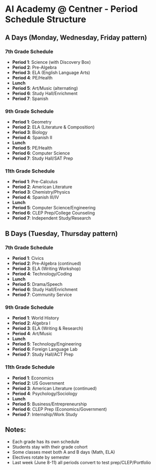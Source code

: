 # AI Academy @ Centner - Period Schedule Structure

## A Days (Monday, Wednesday, Friday pattern)

### 7th Grade Schedule
- **Period 1**: Science (with Discovery Box)
- **Period 2**: Pre-Algebra
- **Period 3**: ELA (English Language Arts)
- **Period 4**: PE/Health
- **Lunch**
- **Period 5**: Art/Music (alternating)
- **Period 6**: Study Hall/Enrichment
- **Period 7**: Spanish

### 9th Grade Schedule  
- **Period 1**: Geometry
- **Period 2**: ELA (Literature & Composition)
- **Period 3**: Biology
- **Period 4**: Spanish II
- **Lunch**
- **Period 5**: PE/Health
- **Period 6**: Computer Science
- **Period 7**: Study Hall/SAT Prep

### 11th Grade Schedule
- **Period 1**: Pre-Calculus
- **Period 2**: American Literature
- **Period 3**: Chemistry/Physics
- **Period 4**: Spanish III/IV
- **Lunch**
- **Period 5**: Computer Science/Engineering
- **Period 6**: CLEP Prep/College Counseling
- **Period 7**: Independent Study/Research

## B Days (Tuesday, Thursday pattern)

### 7th Grade Schedule
- **Period 1**: Civics
- **Period 2**: Pre-Algebra (continued)
- **Period 3**: ELA (Writing Workshop)
- **Period 4**: Technology/Coding
- **Lunch**
- **Period 5**: Drama/Speech
- **Period 6**: Study Hall/Enrichment
- **Period 7**: Community Service

### 9th Grade Schedule
- **Period 1**: World History
- **Period 2**: Algebra I
- **Period 3**: ELA (Writing & Research)
- **Period 4**: Art/Music
- **Lunch**
- **Period 5**: Technology/Engineering
- **Period 6**: Foreign Language Lab
- **Period 7**: Study Hall/ACT Prep

### 11th Grade Schedule
- **Period 1**: Economics
- **Period 2**: US Government
- **Period 3**: American Literature (continued)
- **Period 4**: Psychology/Sociology
- **Lunch**
- **Period 5**: Business/Entrepreneurship
- **Period 6**: CLEP Prep (Economics/Government)
- **Period 7**: Internship/Work Study

## Notes:
- Each grade has its own schedule
- Students stay with their grade cohort
- Some classes meet both A and B days (Math, ELA)
- Electives rotate by semester
- Last week (June 8-11) all periods convert to test prep/CLEP/Portfolio